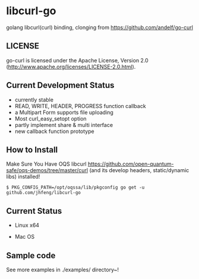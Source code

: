 libcurl-go
=======

golang libcurl(curl) binding, clonging from https://github.com/andelf/go-curl


LICENSE
-------

go-curl is licensed under the Apache License, Version 2.0 (http://www.apache.org/licenses/LICENSE-2.0.html).

Current Development Status
--------------------------

 * currently stable
 * READ, WRITE, HEADER, PROGRESS function callback
 * a Multipart Form supports file uploading
 * Most curl_easy_setopt option
 * partly implement share & multi interface
 * new callback function prototype

How to Install
--------------

Make Sure You Have OQS libcurl https://github.com/open-quantum-safe/oqs-demos/tree/master/curl (and its develop headers, static/dynamic libs) installed!


    $ PKG_CONFIG_PATH=/opt/oqssa/lib/pkgconfig go get -u github.com/jhfeng/libcurl-go

Current Status
--------------

 * Linux x64
   
 * Mac OS
 
 
 Sample code
--------------
 See more examples in ./examples/ directory~!
   
